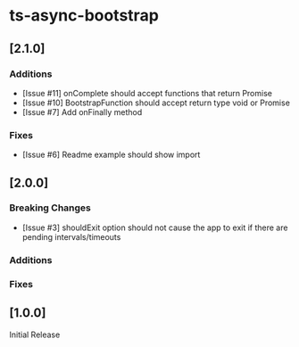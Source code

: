 # ts-async-bootstrap

## [2.1.0]

### Additions
- [Issue #11] onComplete should accept functions that return Promise
- [Issue #10] BootstrapFunction should accept return type void or Promise<void>
- [Issue #7] Add onFinally method

### Fixes
- [Issue #6] Readme example should show import

## [2.0.0]

### Breaking Changes

- [Issue #3] shouldExit option should not cause the app to exit if there are pending intervals/timeouts

### Additions

### Fixes


## [1.0.0]

Initial Release
